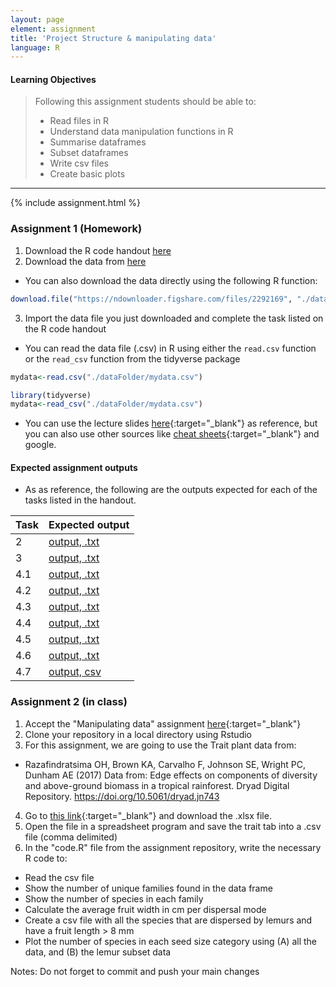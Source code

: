 ```yaml
---
layout: page
element: assignment
title: 'Project Structure & manipulating data'
language: R
---
```


#### Learning Objectives

> Following this assignment students should be able to:
>
>  - Read files in R
> - Understand data manipulation functions in R
> - Summarise dataframes
> - Subset dataframes
> - Write csv files
> - Create basic plots

****
{% include assignment.html %}

### Assignment 1 (Homework)

1. Download the R code handout [here](https://globalecologybiogeography.github.io/Ecoinformatics/code/Week3_CodeHandout.R)
2. Download the data from [here](https://ndownloader.figshare.com/files/2292169)
  * You can also download the data directly using the following R function:
```r
download.file("https://ndownloader.figshare.com/files/2292169", "./dataFolder/mydata.csv")
```
3. Import the data file you just downloaded and complete the task listed on the R code handout
  * You can read the data file (.csv) in R using either the `read.csv` function or the `read_csv` function from the tidyverse package

```r
mydata<-read.csv("./dataFolder/mydata.csv")

library(tidyverse)
mydata<-read_csv("./dataFolder/mydata.csv")
```

  * You can use the lecture slides [here](../../materials/02_Manipulating_data/02_ManipulatingData.html){:target="_blank"} as reference, but you can also use other sources like [cheat sheets](https://www.rstudio.com/resources/cheatsheets/){:target="_blank"} and google.

#### Expected assignment outputs

* As as reference, the following are the outputs expected for each of the tasks listed in the handout.

| Task | Expected output |
|------|------------------------------------------|
|  2   |[output, .txt](../../solutions/week3_Exercise01_2.txt)|
|  3   |[output, .txt](../../solutions/week3_Exercise01_3.txt)|
|  4.1   |[output, .txt](../../solutions/week3_Exercise01_4.1.txt)|
|  4.2   |[output,  .txt](../../solutions/week3_Exercise01_4.2.txt)|
|  4.3   |[output, .txt](../../solutions/week3_Exercise01_4.3.txt)|
|  4.4   |[output, .txt](../../solutions/week3_Exercise01_4.4.txt)|
|  4.5   |[output, .txt](../../solutions/week3_Exercise01_4.5.txt)|
|  4.6   |[output, .txt](../../solutions/week3_Exercise01_4.6.txt)|
|  4.7   |[output, csv](../../solutions/week3_Exercise01_4.7.csv)|


### Assignment 2 (in class)

1. Accept the "Manipulating data" assignment [here](https://classroom.github.com/a/QQkHNkhV){:target="_blank"}
2. Clone your repository in a local directory using Rstudio
3. For this assignment, we are going to use the Trait plant data from:
  * Razafindratsima OH, Brown KA, Carvalho F, Johnson SE, Wright PC, Dunham AE (2017) Data from: Edge effects on components of diversity and above-ground biomass in a tropical rainforest. Dryad Digital Repository. https://doi.org/10.5061/dryad.jn743

4. Go to [this link](https://doi.org/10.5061/dryad.jn743){:target="_blank"} and download the .xlsx file.
5. Open the file in a spreadsheet program and save the trait tab into a .csv file (comma delimited)
6. In the "code.R" file from the assignment repository, write the necessary R code to:
  * Read the csv file
  * Show the number of unique families found in the data frame
  * Show the number of species in each family
  * Calculate the average fruit width in cm per dispersal mode
  * Create a csv file with all the species that are dispersed by lemurs and have a fruit length > 8 mm
  * Plot the number of species in each seed size category using (A) all the data, and (B) the lemur subset data



Notes: Do not forget to commit and push your main changes
